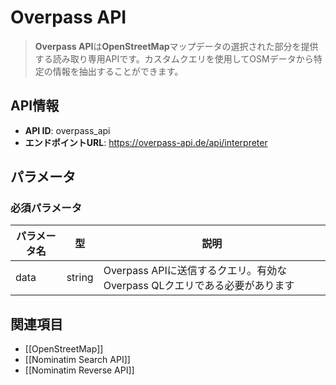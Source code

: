# Overpass API

> **Overpass API**は**OpenStreetMap**マップデータの選択された部分を提供する読み取り専用APIです。カスタムクエリを使用してOSMデータから特定の情報を抽出することができます。

## API情報

- **API ID**: overpass_api
- **エンドポイントURL**: https://overpass-api.de/api/interpreter

## パラメータ

### 必須パラメータ

| パラメータ名 | 型     | 説明                                                                      |
| ------------ | ------ | ------------------------------------------------------------------------- |
| data         | string | Overpass APIに送信するクエリ。有効なOverpass QLクエリである必要があります |

## 関連項目

- [[OpenStreetMap]]
- [[Nominatim Search API]]
- [[Nominatim Reverse API]]
